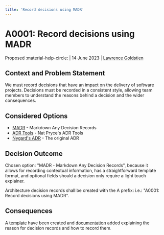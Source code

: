 ```yaml
---
title: 'Record decisions using MADR'
---
```


# A0001: Record decisions using MADR

Proposed :material-help-circle: | 14 June 2023 | [Lawrence Goldstien](https://github.com/acodeninja)

## Context and Problem Statement

We must record decisions that have an impact on the delivery of software projects. Decisions must be recorded in a 
consistent style, allowing team members to understand the reasons behind a decision and the wider consequences.

## Considered Options

* [MADR](https://adr.github.io/madr/) - Markdown Any Decision Records
* [ADR Tools](https://github.com/npryce/adr-tools) - Nat Pryce's ADR Tools
* [Nygard's ADR](https://cognitect.com/blog/2011/11/15/documenting-architecture-decisions) - The original ADR 

## Decision Outcome

Chosen option: "MADR - Markdown Any Decision Records", because it allows for recording contextual information, has a 
straightforward template format, and optional fields should a decision only require a light touch explainer.

Architecture decision records shall be created with the A prefix: i.e.: "A0001: Record decisions using MADR".

## Consequences

A [template](./template.md) have been created and [documentation](./index.md) added explaining the reason for decision
records and how to record them.
